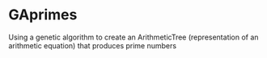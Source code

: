 GAprimes
========

Using a genetic algorithm to create an ArithmeticTree (representation of an arithmetic equation) that produces prime numbers
